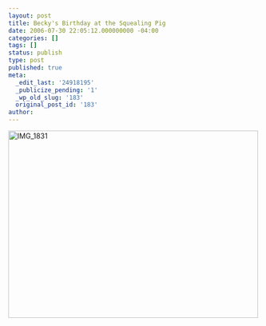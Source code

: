 ```yaml
---
layout: post
title: Becky's Birthday at the Squealing Pig
date: 2006-07-30 22:05:12.000000000 -04:00
categories: []
tags: []
status: publish
type: post
published: true
meta:
  _edit_last: '24918195'
  _publicize_pending: '1'
  _wp_old_slug: '183'
  original_post_id: '183'
author: 
---
```

<a href="http://www.flickr.com/photos/matthewsim/sets/72157594161739884/" title="IMG_1831 by Matthew Simoneau, on Flickr"><img src="https://farm1.staticflickr.com/44/164404816_d70d8cc5bf.jpg" width="500" height="375" alt="IMG_1831" /></a>
